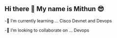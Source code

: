 ## Hi there 👋 My name is Mithun 😎

-🌱 I’m currently learning ... Cisco Devnet and Devops

-👯 I’m looking to collaborate on ... Devops

<!--
**mithunmahato/mithunmahato** is a ✨ _special_ ✨ repository because its `README.md` (this file) appears on your GitHub profile.

Here are some ideas to get you started:

- 🔭 I’m currently working on ... 
-🌱 I’m currently learning ... Cisco Devnet and Devops
-👯 I’m looking to collaborate on ... Devops
- 🤔 I’m looking for help with ... Learning Devops
- 💬 Ask me about ...
- 📫 How to reach me: mahatomithun3@gmail.com
- 😄 Pronouns: ...
- ⚡ Fun fact: ...
-->
